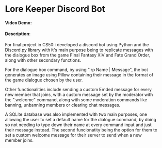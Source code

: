 # Lore Keeper Discord Bot

#### Video Demo:

#### Description:

For final project in CS50 i developed a discord bot using Python and the Discord.py library with it's main purpose being to replicate messages with the dialogue box from the game Final Fantasy XIV and Fate Grand Order, along with other secondary functions.

For the dialogue box command, by using ".rp Name | Message", the bot generates an image using Pillow containing their message in the format of the game dialogue chosen by the user.

Other functionalities include sending a custom Emded message for every new member that joins, with a custom message set by the moderator with the ".welcome" command, along with some moderation commands like banning, unbanning members or clearing chat messages.

A SQLite database was also implemented with two main purposes, one allowing the user to set a default name for the dialogue command, by doing so not needing to type down their name at every command input and just their message instead. The second funcionatity being the option for them to set a custom welcome message for their server to send when a new member joins.
